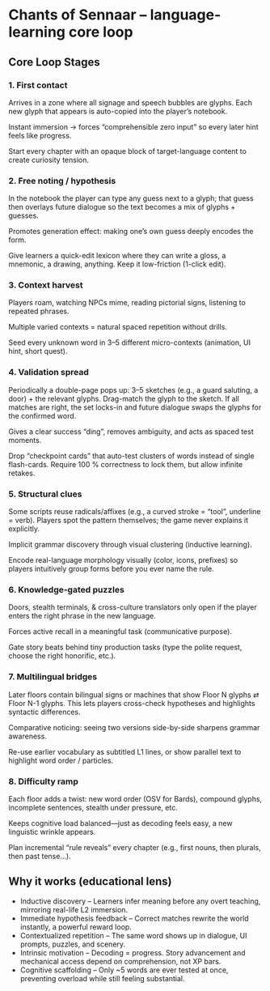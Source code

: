 # Chants of Sennaar – language-learning core loop

## Core Loop Stages

### 1. First contact

Arrives in a zone where all signage and speech bubbles are glyphs. Each new glyph that appears is auto-copied into the player’s notebook.

Instant immersion → forces “comprehensible zero input” so every later hint feels like progress.

Start every chapter with an opaque block of target-language content to create curiosity tension.

### 2. Free noting / hypothesis

In the notebook the player can type any guess next to a glyph; that guess then overlays future dialogue so the text becomes a mix of glyphs + guesses.

Promotes generation effect: making one’s own guess deeply encodes the form.

Give learners a quick-edit lexicon where they can write a gloss, a mnemonic, a drawing, anything. Keep it low-friction (1-click edit).

### 3. Context harvest

Players roam, watching NPCs mime, reading pictorial signs, listening to repeated phrases.

Multiple varied contexts = natural spaced repetition without drills.

Seed every unknown word in 3–5 different micro-contexts (animation, UI hint, short quest).

### 4. Validation spread

Periodically a double-page pops up: 3–5 sketches (e.g., a guard saluting, a door) + the relevant glyphs. Drag-match the glyph to the sketch. If all matches are right, the set locks-in and future dialogue swaps the glyphs for the confirmed word.

Gives a clear success “ding”, removes ambiguity, and acts as spaced test moments.

Drop “checkpoint cards” that auto-test clusters of words instead of single flash-cards. Require 100 % correctness to lock them, but allow infinite retakes.

### 5. Structural clues

Some scripts reuse radicals/affixes (e.g., a curved stroke = “tool”, underline = verb). Players spot the pattern themselves; the game never explains it explicitly.

Implicit grammar discovery through visual clustering (inductive learning).

Encode real-language morphology visually (color, icons, prefixes) so players intuitively group forms before you ever name the rule.

### 6. Knowledge-gated puzzles

Doors, stealth terminals, & cross-culture translators only open if the player enters the right phrase in the new language.

Forces active recall in a meaningful task (communicative purpose).

Gate story beats behind tiny production tasks (type the polite request, choose the right honorific, etc.).

### 7. Multilingual bridges

Later floors contain bilingual signs or machines that show Floor N glyphs ⇄ Floor N-1 glyphs. This lets players cross-check hypotheses and highlights syntactic differences.

Comparative noticing: seeing two versions side-by-side sharpens grammar awareness.

Re-use earlier vocabulary as subtitled L1 lines, or show parallel text to highlight word order / particles.

### 8. Difficulty ramp

Each floor adds a twist: new word order (OSV for Bards), compound glyphs, incomplete sentences, stealth under pressure, etc.

Keeps cognitive load balanced—just as decoding feels easy, a new linguistic wrinkle appears.

Plan incremental “rule reveals” every chapter (e.g., first nouns, then plurals, then past tense…).

## Why it works (educational lens)

* Inductive discovery – Learners infer meaning before any overt teaching, mirroring real-life L2 immersion.
* Immediate hypothesis feedback – Correct matches rewrite the world instantly, a powerful reward loop.
* Contextualized repetition – The same word shows up in dialogue, UI prompts, puzzles, and scenery.
* Intrinsic motivation – Decoding = progress. Story advancement and mechanical access depend on comprehension, not XP bars.
* Cognitive scaffolding – Only ~5 words are ever tested at once, preventing overload while still feeling substantial.
